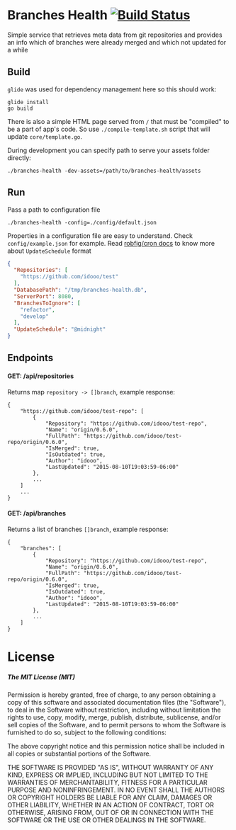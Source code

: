 # Branches Health [![Build Status](https://travis-ci.org/idooo/branches-health.svg?branch=master)](https://travis-ci.org/idooo/branches-health)

Simple service that retrieves meta data from git repositories and provides an info which of branches were already merged and which not updated for a while

## Build

`glide` was used for dependency management here so this should work: 

```
glide install
go build
```

There is also a simple HTML page served from `/` that must be "compiled" to be a part of app's code. So use `./compile-template.sh` script that will update `core/template.go`. 

During development you can specify path to serve your assets folder directly:

```
./branches-health -dev-assets=/path/to/branches-health/assets
```

## Run

Pass a path to configuration file

```
./branches-health -config=./config/default.json
```

Properties in a configuration file are easy to understand. Check `config/example.json` for example.
Read [robfig/cron docs](https://godoc.org/github.com/robfig/cron) to know more about `UpdateSchedule` format

```json
{
  "Repositories": [
    "https://github.com/idooo/test"
  ],
  "DatabasePath": "/tmp/branches-health.db",
  "ServerPort": 8080,
  "BranchesToIgnore": [
    "refactor",
    "develop"
  ],
  "UpdateSchedule": "@midnight" 
}
```

## Endpoints

#### GET: /api/repositories

Returns map `repository -> []branch`, example response:

```
{
    "https://github.com/idooo/test-repo": [
        {
            "Repository": "https://github.com/idooo/test-repo",
            "Name": "origin/0.6.0",
            "FullPath": "https://github.com/idooo/test-repo/origin/0.6.0",
            "IsMerged": true,
            "IsOutdated": true,
            "Author": "idooo",
            "LastUpdated": "2015-08-10T19:03:59-06:00"
        },
        ...
    ]
    ...
}
```

#### GET: /api/branches

Returns a list of branches `[]branch`, example response:

```
{
    "branches": [
        {
            "Repository": "https://github.com/idooo/test-repo",
            "Name": "origin/0.6.0",
            "FullPath": "https://github.com/idooo/test-repo/origin/0.6.0",
            "IsMerged": true,
            "IsOutdated": true,
            "Author": "idooo",
            "LastUpdated": "2015-08-10T19:03:59-06:00"
        },
        ...
    ]
}
```


# License

##### The MIT License (MIT)

Permission is hereby granted, free of charge, to any person obtaining a copy of
this software and associated documentation files (the "Software"), to deal in
the Software without restriction, including without limitation the rights to
use, copy, modify, merge, publish, distribute, sublicense, and/or sell copies of
the Software, and to permit persons to whom the Software is furnished to do so,
subject to the following conditions:

The above copyright notice and this permission notice shall be included in all
copies or substantial portions of the Software.

THE SOFTWARE IS PROVIDED "AS IS", WITHOUT WARRANTY OF ANY KIND, EXPRESS OR
IMPLIED, INCLUDING BUT NOT LIMITED TO THE WARRANTIES OF MERCHANTABILITY, FITNESS
FOR A PARTICULAR PURPOSE AND NONINFRINGEMENT. IN NO EVENT SHALL THE AUTHORS OR
COPYRIGHT HOLDERS BE LIABLE FOR ANY CLAIM, DAMAGES OR OTHER LIABILITY, WHETHER
IN AN ACTION OF CONTRACT, TORT OR OTHERWISE, ARISING FROM, OUT OF OR IN
CONNECTION WITH THE SOFTWARE OR THE USE OR OTHER DEALINGS IN THE SOFTWARE.


